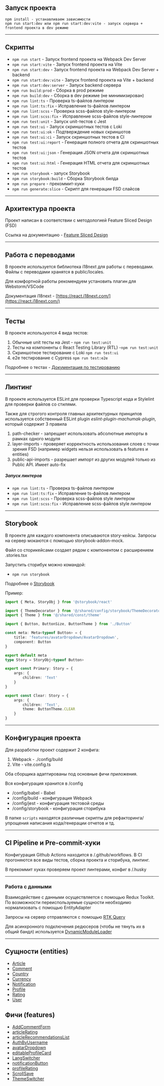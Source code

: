 ## Запуск проекта

```
npm install - устанавливаем зависимости
npm run start:dev или npm run start:dev:vite - запуск сервера + frontend проекта в dev режиме
```

----

## Скрипты

- `npm run start` - Запуск frontend проекта на Webpack Dev Server
- `npm run start:vite` - Запуск frontend проекта на Vite
- `npm run start:dev` - Запуск frontend проекта на Webpack Dev Server + backend
- `npm run start:dev:vite` - Запуск frontend проекта на Vite + backend
- `npm run start:dev:server` - Запуск backend сервера
- `npm run build:prod` - Сборка в prod режиме
- `npm run build:dev` - Сборка в dev режиме (не минимизирован)
- `npm run lint:ts` - Проверка ts-файлов линтером
- `npm run lint:ts:fix` - Исправление ts-файлов линтером
- `npm run lint:scss` - Проверка scss-файлов style-линтером
- `npm run lint:scss:fix` - Исправление scss-файлов style-линтером
- `npm run test:unit` - Запуск unit-тестов с Jest
- `npm run test:ui` - Запуск скриншотных тестов с Loki
- `npm run test:ui:ok` - Подтверждение новых скриншотов
- `npm run test:ui:ci` - Запуск скриншотных тестов в CI
- `npm run test:ui:report` - Генерация полного отчета для скриншотных тестов
- `npm run test:ui:json` - Генерация JSON отчета для скриншотных тестов
- `npm run test:ui:html` - Генерация HTML отчета для скриншотных тестов
- `npm run storybook` - запуск Storybook
- `npm run storybook:build` - Сборка Storybook билда
- `npm run prepare` - прекоммит-хуки
- `npm run generate:slice` - Скрипт для генерации FSD слайсов

----

## Архитектура проекта

Проект написан в соответствии с методологией Feature Sliced Design (FSD)

Ссылка на документацию - [Feature Sliced Design](https://feature-sliced.design/docs/get-started/tutorial)

----

## Работа с переводами

В проекте используется библиотека i18next для работы с переводами.
Файлы с переводами хранятся в public/locales.

Для комфортной работы рекомендуем установить плагин для Webstorm/VSCode

Документация i18next - [https://react.i18next.com/](https://react.i18next.com/)

----

## Тесты

В проекте используются 4 вида тестов:

1) Обычные unit тесты на Jest - `npm run test:unit`
2) Тесты на компоненты с React Testing Library (RTL) -`npm run test:unit`
3) Скриншотное тестирование с Loki `npm run test:ui`
4) e2e тестирование с Cypress `npm run test:e2e`

Подробнее о тестах - [Документация по тестированию](/docs/tests.md)

----

## Линтинг

В проекте используется ESLint для проверки Typescript кода и Stylelint для проверки файлов со стилями.

Также для строгого контроля главных архитектурных принципов
используется собственный ESLint plugin *eslint-plugin-machumak-plugin*,
который содержит 3 правила

1) path-checker - запрещает использовать абсолютные импорты в рамках одного модуля
2) layer-imports - проверяет корректность использования слоев с точки зрения FSD
   (например widgets нельзя использовать в features и entities)
3) public-api-imports - разрешает импорт из других модулей только из Public API. Имеет auto-fix

##### Запуск линтеров

- `npm run lint:ts` - Проверка ts-файлов линтером
- `npm run lint:ts:fix` - Исправление ts-файлов линтером
- `npm run lint:scss` - Проверка scss-файлов style линтером
- `npm run lint:scss:fix` - Исправление scss-файлов style линтером

----

## Storybook

В проекте для каждого компонента описываются story-кейсы.
Запросы на сервер мокаются с помощью storybook-addon-mock.

Файл со сторикейсами создает рядом с компонентом с расширением .stories.tsx

Запустить сторибук можно командой:

- `npm run storybook`

Подробнее о [Storybook](/docs/storybook.md)

Пример:

```typescript jsx
import { Meta, StoryObj } from '@storybook/react'

import { ThemeDecorator } from '@/shared/config/storybook/ThemeDecorator/ThemeDecorator'
import { Theme } from '@/shared/const/theme'

import { Button, ButtonSize, ButtonTheme } from './Button'

const meta: Meta<typeof Button> = {
    title: 'features/avatarDropdown/AvatarDropdown',
    component: Button
}

export default meta
type Story = StoryObj<typeof Button>

export const Primary: Story = {
    args: {
        children: 'Text'
    }
}

export const Clear: Story = {
    args: {
        children: 'Text',
        theme: ButtonTheme.CLEAR
    }
}
```

----

## Конфигурация проекта

Для разработки проект содержит 2 конфига:

1. Webpack - ./config/build
2. Vite - vite.config.ts

Оба сборщика адаптированы под основные фичи приложения.

Вся конфигурация хранится в /config

- /config/babel - Babel
- /config/build - конфигурация Webpack
- /config/jest - конфигурация тестовой среды
- /config/storybook - конфигурация сторибука

В папке `scripts` находятся различные скрипты для рефакторинга/упрощения написания кода/генерации отчетов и тд.

----

## CI Pipeline и Pre-commit-хуки

Конфигурация Github Actions находится в /.github/workflows.
В CI прогоняются все виды тестов, сборка проекта и сторибука, линтинг.

В прекоммит хуках проверяем проект линтерами, конфиг в /.husky

----

### Работа с данными

Взаимодействие с данными осуществляется с помощью Redux Toolkit.
По возможности переиспользуемые сущности необходимо нормализовать с помощью EntityAdapter

Запросы на сервер отправляются с помощью [RTK Query](/src/shared/api/rtkApi.ts)

Для асинхронного подключения редюсеров (чтобы не тянуть их в общий бандл) используется
[DynamicModuleLoader](/src/shared/lib/components/DynamicModuleLoader/DynamicModuleLoader.tsx)

----

## Сущности (entities)

- [Article](/src/entities/Article)
- [Comment](/src/entities/Comment)
- [Country](/src/entities/Country)
- [Currency](/src/entities/Currency)
- [Notification](/src/entities/Notification)
- [Profile](/src/entities/Profile)
- [Rating](/src/entities/Rating)
- [User](/src/entities/User)

## Фичи (features)

- [AddCommentForm](/src/features/AddCommentForm)
- [articleRating](/src/features/articleRating)
- [articleRecommendationsList](/src/features/articleRecommendationsList)
- [AuthByUsername](/src/features/AuthByUsername)
- [avatarDropdown](/src/features/avatarDropdown)
- [editableProfileCard](/src/features/editableProfileCard)
- [LangSwitcher](/src/features/LangSwitcher)
- [notificationButton](/src/features/notificationButton)
- [profileRating](/src/features/profileRating)
- [ScrollSave](/src/features/ScrollSave)
- [ThemeSwitcher](/src/features/ThemeSwitcher)
